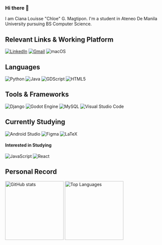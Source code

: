 ### Hi there 👋  


I am Ciana Louisse "Chloe" G. Magtipon. I'm a student in Ateneo De Manila University pursuing BS Computer Science. 


## Relevant Links & Working Platform
[![LinkedIn](https://img.shields.io/badge/LinkedIn-0077B5?style=for-the-badge&logo=linkedin&logoColor=white)](https://www.linkedin.com/in/cianamagtipon/)
[![Gmail](https://img.shields.io/badge/Gmail-D14836?style=for-the-badge&logo=gmail&logoColor=white)](mailto:ciana.magtipon@student.ateneo.edu)
![macOS](https://img.shields.io/badge/mac%20os-000000?style=for-the-badge&logo=macos&logoColor=F0F0F0)

## Languages 
![Python](https://img.shields.io/badge/Python-14354C?style=for-the-badge&logo=python&logoColor=white)
![Java](https://img.shields.io/badge/Java-ED8B00?style=for-the-badge&logo=openjdk&logoColor=white)
![GDScript](https://img.shields.io/badge/GDScript-%2374267B.svg?style=for-the-badge&logo=godotengine&logoColor=white)
![HTML5](https://img.shields.io/badge/html5-%23E34F26.svg?style=for-the-badge&logo=html5&logoColor=white)

## Tools & Frameworks
![Django](https://img.shields.io/badge/Django-092E20?style=for-the-badge&logo=django&logoColor=white)
![Godot Engine](https://img.shields.io/badge/GODOT-%23FFFFFF.svg?style=for-the-badge&logo=godot-engine)
![MySQL](https://img.shields.io/badge/MySQL-00000F?style=for-the-badge&logo=mysql&logoColor=white)
![Visual Studio Code](https://img.shields.io/badge/Visual%20Studio%20Code-0078d7.svg?style=for-the-badge&logo=visual-studio-code&logoColor=white)

## Currently Studying
![Android Studio](https://img.shields.io/badge/android%20studio-346ac1?style=for-the-badge&logo=android%20studio&logoColor=white)
![Figma](https://img.shields.io/badge/figma-%23F24E1E.svg?style=for-the-badge&logo=figma&logoColor=white)
![LaTeX](https://img.shields.io/badge/latex-%23008080.svg?style=for-the-badge&logo=latex&logoColor=white)

#### Interested in Studying
![JavaScript](https://img.shields.io/badge/JavaScript-F7DF1E?style=for-the-badge&logo=javascript&logoColor=black)
![React](https://shields.io/badge/react-black?logo=react&style=for-the-badge)

## Personal Record
<div>
  <img align=top src="https://github-readme-stats.vercel.app/api?username=cianamagtipon&show_icons=true&hide_border=true&theme=dracula" alt="GitHub stats" style="height: 190px;" />
  <img align=top src="https://github-readme-stats.vercel.app/api/top-langs/?username=cianamagtipon&layout=compact&hide_border=true&theme=dracula" alt="Top Languages" style="height: 190px;" />
</div>
